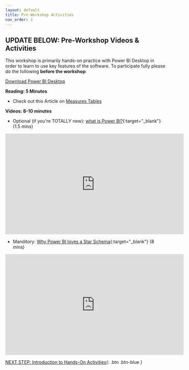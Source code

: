 ```yaml
---
layout: default
title: Pre-Workshop Activities
nav_order: 2
---
```

## UPDATE BELOW: Pre-Workshop Videos & Activities
This workshop is primarily hands-on practice with Power BI Desktop in order to learn to use key features of the software. To participate fully please do the following **before the workshop**:

[Download Power BI Desktop](https://www.microsoft.com/en-us/power-platform/products/power-bi/downloads)

**Reading: 5 Minutes**

- Check out this Article on [Measures Tables](https://exceleratorbi.com.au/measure-tables-in-power-bi/)

**Videos: 8-10 minutes**<br>
- Optional (if you're TOTALLY new): [what is Power BI?](https://youtu.be/yKTSLffVGbk?si=JKdIaoszKNbtGtQV){:target="_blank"} (1.5 mins)<br>
<iframe width="560" height="315" src="https://www.youtube.com/embed/yKTSLffVGbk?si=oUGQeG5sxlrbvh_c" title="YouTube video player" frameborder="0" allow="accelerometer; autoplay; clipboard-write; encrypted-media; gyroscope; picture-in-picture; web-share" referrerpolicy="strict-origin-when-cross-origin" allowfullscreen></iframe>

- Manditory: [Why Power BI loves a Star Schema](https://youtu.be/vZndrBBPiQc?si=M7xOf0pfZNNk8gN2){:target="_blank"} (8 mins)

<iframe width="560" height="315" src="https://www.youtube.com/embed/vZndrBBPiQc?si=PJsYiNkGSjKuL2Xi" title="YouTube video player" frameborder="0" allow="accelerometer; autoplay; clipboard-write; encrypted-media; gyroscope; picture-in-picture; web-share" referrerpolicy="strict-origin-when-cross-origin" allowfullscreen></iframe>

[NEXT STEP: Introduction to Hands-On Activities](workshop-activities.html){: .btn .btn-blue }
